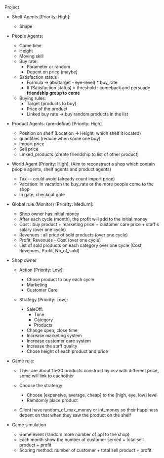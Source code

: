 Project
- Shelf Agents [Priority: High]:
	- Shape
- People Agents:
	- Come time
	- Height
	- Moving skill
	- Buy rate:
    	- Parameter or random
    	- Depent on price (maybe)
	- Satisfaction status
		- Formula -> abs(target - eye-level) * buy_rate
		- If (Satisfaction status) > threshold : comeback and persuade **friendship group to come**
	- Buying rules:
		- Target (products to buy)
		- Price of the product
		- Linked buy rate -> buy random products in the list
	
- Product Agents: (pre-define) [Priority: High]
	- Position on shelf (Location -> Height, which shelf it located) 
	- quantities (reduce when some one buy)
	- Import price
	- Sell price
	- Linked_products (create friendship to list of other product)

- World Agent [Priority: High]: (Aim to reconstruct a shop which contain people agents, shelf agents and product agents)
	- Tax -- could avoid (already count import price)
	- Vacation: In vacation the buy_rate or the more people come to the shop
	- In gate, checkout gate
- Global rule (Monitor) [Priority: Medium]:
	- Shop owner has initial money
	- After each cycle (month), the profit will add to the initial money
	- Cost : buy product + marketing price + customer care price + staff's salary (over one cycle)
	- Revenues : all price of sold products (over one cycle)
	- Profit: Revenues - Cost (over one cycle)
	- List of sold products on each category over one cycle (Cost, Revenues, Profit, Nb_of_sold)
- Shop owner
	- Action [Priority: Low]:
		- Chose product to buy each cycle
		- Marketing
		- Customer Care

	- Strategy [Priority: Low]:
		- SaleOff:
			- Time
			- Category
			- Products
		- Change open, close time
		- Increase marketing system
		- Increase customer care system
		- Increase the staff quality
		- Chose height of each product and price
- Game rule:
    - Their are about 15-20 products construct by csv with different price, some will link to eachother
	
	- Choose the stratergy
    	- Choose [expensive, average, cheap] to the [high, eye, low] level
    	- Ramdomly place product
	- Client have random_of_max_money or inf_money so their happiness depent on that when they saw the product on the shelf
- Game simulation
	- Game event (random more number of ppl to the shop)
	- Each month show the number of customer served + total sell product + profit
	- Scoring method: number of customer + total sell product + profit
